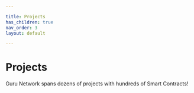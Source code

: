 ```yaml
---

title: Projects
has_children: true
nav_order: 3
layout: default

---
```



# Projects
Guru Network spans dozens of projects with hundreds of Smart Contracts!